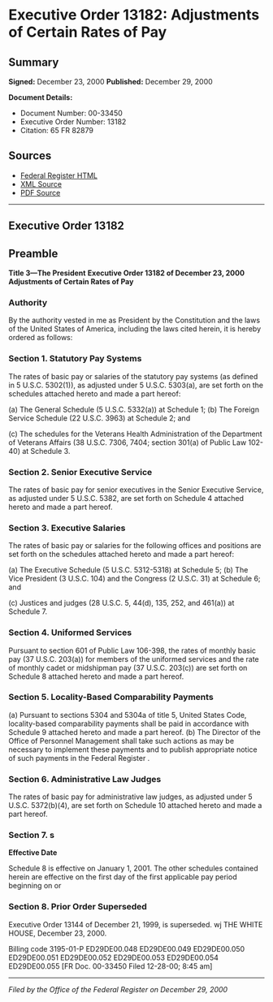 # Executive Order 13182: Adjustments of Certain Rates of Pay

## Summary

**Signed:** December 23, 2000
**Published:** December 29, 2000

**Document Details:**
- Document Number: 00-33450
- Executive Order Number: 13182
- Citation: 65 FR 82879

## Sources
- [Federal Register HTML](https://www.federalregister.gov/documents/2000/12/29/00-33450/adjustments-of-certain-rates-of-pay)
- [XML Source](https://www.federalregister.gov/documents/full_text/xml/2000/12/29/00-33450.xml)
- [PDF Source](https://www.govinfo.gov/content/pkg/FR-2000-12-29/pdf/00-33450.pdf)

---

## Executive Order 13182

## Preamble

**Title 3—The President**
**Executive Order 13182 of December 23, 2000**
**Adjustments of Certain Rates of Pay**

### Authority

By the authority vested in me as President by the Constitution and the laws of the United States of America, including the laws cited herein, it is hereby ordered as follows:
### Section 1. Statutory Pay Systems

The rates of basic pay or salaries of the statutory pay systems (as defined in 5 U.S.C. 5302(1)), as adjusted under 5 U.S.C. 5303(a), are set forth on the schedules attached hereto and made a part hereof:

(a) The General Schedule (5 U.S.C. 5332(a)) at Schedule 1;
(b) The Foreign Service Schedule (22 U.S.C. 3963) at Schedule 2; and

(c) The schedules for the Veterans Health Administration of the Department of Veterans Affairs (38 U.S.C. 7306, 7404; section 301(a) of Public Law 102-40) at Schedule 3.
### Section 2. Senior Executive Service

The rates of basic pay for senior executives in the Senior Executive Service, as adjusted under 5 U.S.C. 5382, are set forth on Schedule 4 attached hereto and made a part hereof.

### Section 3. Executive Salaries

The rates of basic pay or salaries for the following offices and positions are set forth on the schedules attached hereto and made a part hereof:

(a) The Executive Schedule (5 U.S.C. 5312-5318) at Schedule 5;
(b) The Vice President (3 U.S.C. 104) and the Congress (2 U.S.C. 31) at Schedule 6; and

(c) Justices and judges (28 U.S.C. 5, 44(d), 135, 252, and 461(a)) at Schedule 7.
### Section 4. Uniformed Services

Pursuant to section 601 of Public Law 106-398, the rates of monthly basic pay (37 U.S.C. 203(a)) for members of the uniformed services and the rate of monthly cadet or midshipman pay (37 U.S.C. 203(c)) are set forth on Schedule 8 attached hereto and made a part hereof.

### Section 5. Locality-Based Comparability Payments

(a) Pursuant to sections 5304 and 5304a of title 5, United States Code, locality-based comparability payments shall be paid in accordance with Schedule 9 attached hereto and made a part hereof.
(b) The Director of the Office of Personnel Management shall take such actions as may be necessary to implement these payments and to publish appropriate notice of such payments in the 
Federal Register
.

### Section 6. Administrative Law Judges

The rates of basic pay for administrative law judges, as adjusted under 5 U.S.C. 5372(b)(4), are set forth on Schedule 10 attached hereto and made a part hereof.

### Section 7. s

**Effective Date**

Schedule 8 is effective on January 1, 2001. The other schedules contained herein are effective on the first day of the first applicable pay period beginning on or 
### Section 8. Prior Order Superseded

Executive Order 13144 of December 21, 1999, is superseded.
wj
THE WHITE HOUSE,
December 23, 2000.

Billing code 3195-01-P
ED29DE00.048
ED29DE00.049
ED29DE00.050
ED29DE00.051
ED29DE00.052
ED29DE00.053
ED29DE00.054
ED29DE00.055
[FR Doc. 00-33450 Filed 12-28-00; 8:45 am]

---

*Filed by the Office of the Federal Register on December 29, 2000*
